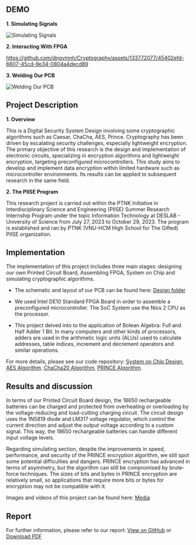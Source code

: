 ## DEMO

**1. Simulating Signals**

![Simulating Signals](https://github.com/dngvmnh/Cryptography/assets/133772077/ccd5a6dd-5d2f-461e-9dd9-1c73a7da137c)

**2. Interacting With FPGA**

https://github.com/dngvmnh/Cryptography/assets/133772077/45402efd-6607-45cd-9e34-0804a4decd89

**3. Welding Our PCB**

![Welding Our PCB](https://github.com/dngvmnh/Cryptography/assets/133772077/ffad9eff-71eb-40b7-bec5-a0e4417b54cb)

## Project Description

**1. Overview**

This is a Digital Security System Design involving some cryptographic algorithms such as Caesar, ChaCha, AES, Prince. Cryptography has been driven by escalating security challenges, especially lightweight encryption. The primary objective of this research is the design and implementation of electronic circuits, specializing in encryption algorithms and lightweight encryption, targeting preconfigured microcontrollers. This study aims to develop and implement data encryption within limited hardware such as microcontroller environments. Its results can be applied to subsequent research in the same field.

**2. The PIISE Program**

This research project is carried out within the PTNK Initiative in Interdisciplinary Science and Engineering (PIISE) Summer Research Internship Program under the topic Information Technology at DESLAB - University of Science from July 27, 2023 to October 29, 2023. The program is established and ran by PTNK (VNU-HCM High School for The Gifted) PIISE organization.

## Implementation

The implementation of this project includes three main stages: designing our own Printed Circuit Board, Assembling FPGA, System on Chip and simulating cryptographic algorithms.

-	The schematic and layout of our PCB can be found here: [Design folder]( https://github.com/dngvmnh/Cryptography/tree/main/Solar_Charger)
  
-	We used Intel DE10 Standard FPGA Board in order to assemble a preconfigured microcontroller. The SoC System use the Nios 2 CPU as the processor.
  
-	This project delved into to the application of Bolean Algebra: Full and Half Adder 1 Bit. In many computers and other kinds of processors, adders are used in the arithmetic logic units (ALUs) used to calculate addresses, table indices, increment and decrement operators and similar operations.
  
For more details, please see our code repository: [System on Chip Design]( https://github.com/dngvmnh/Cryptography/tree/main/FPGA_SOC%20files), [AES Algorithm]( https://github.com/dngvmnh/Cryptography/tree/main/aes), [ChaCha20 Algorithm]( https://github.com/dngvmnh/Cryptography/tree/main/chacha), [PRINCE Algorithm]( https://github.com/dngvmnh/Cryptography/tree/main/prince).

## Results and discussion

In terms of our Printed Circuit Board design, the 18650 rechargeable batteries can be charged and protected from overheating or overloading by the voltage-reducing and load-cutting charging circuit. The circuit design uses the 1N5819 diode and LM317 voltage regulator, which control the current direction and adjust the output voltage according to a custom signal. This way, the 18650 rechargeable batteries can handle different input voltage levels.

Regarding simulating section, despite the improvements in speed, performance, and security of the PRINCE encryption algorithm, we still spot some potential difficulties and dangers. PRINCE encryption has advanced in terms of asymmetry, but the algorithm can still be compromised by brute-force techniques. The sizes of bits and bytes in PRINCE encryption are relatively small, so applications that require more bits or bytes for encryption may not be compatible with it.

Images and videos of this project can be found here: [Media](https://github.com/dngvmnh/Cryptography/tree/main/Result/Media)

## Report

For further information, please refer to our report: [View on GitHub](https://github.com/dngvmnh/Cryptography/blob/main/Result/Report/PIISE%20-%20Report%20-%20KHTN.pdf) or [Download PDF](https://github.com/dngvmnh/Cryptography/raw/main/Result/Report/PIISE%20-%20Report%20-%20KHTN.pdf)
